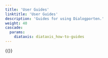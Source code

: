 ```yaml
---
title: 'User Guides'
linktitle: 'User Guides'
description: 'Guides for using Dialogporten.'
weight: 40
cascade:
  params:
    diataxis: diataxis_how-to-guides
---
```


{{<children />}}
